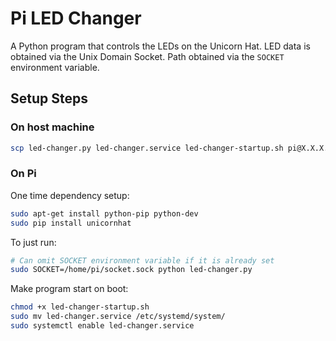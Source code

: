 # Pi LED Changer

A Python program that controls the LEDs on the Unicorn Hat. LED data is obtained via the Unix Domain Socket. Path obtained via the `SOCKET` environment variable.

## Setup Steps

### On host machine

```bash
scp led-changer.py led-changer.service led-changer-startup.sh pi@X.X.X.X:/home/pi/
```

### On Pi

One time dependency setup:

```bash
sudo apt-get install python-pip python-dev
sudo pip install unicornhat
```

To just run:

```bash
# Can omit SOCKET environment variable if it is already set
sudo SOCKET=/home/pi/socket.sock python led-changer.py
```

Make program start on boot:
```bash
chmod +x led-changer-startup.sh
sudo mv led-changer.service /etc/systemd/system/
sudo systemctl enable led-changer.service
```
